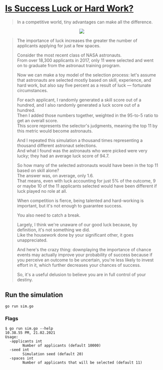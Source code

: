 # [Is Success Luck or Hard Work?](https://youtu.be/3LopI4YeC4I?t=218)

> In a competitive world, tiny advantages can make all the difference.

<p align="center">
    <a href="https://youtu.be/3LopI4YeC4I?t=218" alt="Veritasium's video link">
            <img src="https://img.youtube.com/vi/3LopI4YeC4I/0.jpg" />
    </a>
</p>

> The importance of luck increases the greater the number of applicants applying for just a few spaces.
>
> Consider the most recent class of NASA astronauts.\
> From over 18,300 applicants in 2017,
> only 11 were selected and went on to graduate from the astronaut training program.
>
> Now we can make a toy model of the selection process:
> let's assume that astronauts are selected mostly based on skill,
> experience, and hard work, but also say five percent as a result of luck — fortunate circumstances.
> 
> For each applicant, I randomly generated a skill score out of a hundred,
> and I also randomly generated a luck score out of a hundred.\
> Then I added those numbers together, weighted in the 95-to-5 ratio to get an overall score.\
> This score represents the selector's judgments, meaning the top 11 by this metric would become astronauts.
>
> And I repeated this simulation a thousand times representing a thousand different astronaut selections.\
> And what I found was the astronauts who were picked were very lucky; they had an average luck score of 94.7.
>
> So how many of the selected astronauts would have been in the top 11 based on skill alone?\
> The answer was, on average, only 1.6.\
> That means, even with luck accounting for just 5% of the outcome, 9 or maybe 10 of the 11 applicants selected
> would have been different if luck played no role at all.
>
> When competition is fierce, being talented and hard-working is important, but it's not enough to guarantee success.
>
> You also need to catch a break.
>
> Largely, I think we're unaware of our good luck because, by definition, it's not something we did.\
> Like the housework done by your significant other, it goes unappreciated.
>
> And here's the crazy thing:
> downplaying the importance of chance events may actually improve your probability of success because
> if you perceive an outcome to be uncertain, you're less likely to invest effort in it,
> which further decreases your chances of success.
>
> So, it's a useful delusion to believe you are in full control of your destiny.

## Run the simulation

```shell script
go run sim.go
```

### Flags

```
$ go run sim.go --help                                                                                                                                                                                                   10.38.55 PM, 21.02.2021
Usage:
  -applicants int
        Number of applicants (default 10000)
  -seed int
        Simulation seed (default 20)
  -spaces int
        Number of applicants that will be selected (default 11)
```
